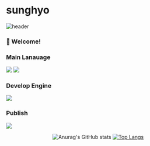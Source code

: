 # sunghyo
![header](https://capsule-render.vercel.app/api?type=wave&color=auto&height=200&section=header&text=Hello%20&fontSize=90)

<!-- info -->
### :wave: Welcome!

<!-- Language logo-->
### Main Lanauage
<img src="https://img.shields.io/badge/java-%23007396.svg?&style=for-the-badge&logo=java&logoColor=white" /> <img src="https://img.shields.io/badge/javascript-%23F7DF1E.svg?&style=for-the-badge&logo=javascript&logoColor=black" />

### Develop Engine
<img src="https://img.shields.io/badge/node.js-%23339933.svg?&style=for-the-badge&logo=node.js&logoColor=white" />

### Publish
<img src="https://img.shields.io/badge/amazon%20aws-%23232F3E.svg?&style=for-the-badge&logo=amazon%20aws&logoColor=white" />

<div align="center">
  
<!-- most used language -->
![Anurag's GitHub stats](https://github-readme-stats.vercel.app/api?username=moonsunghyo&show_icons=true&theme=radical)
[![Top Langs](https://github-readme-stats.vercel.app/api/top-langs/?username=moonsunghyo&layout=compact)](https://github.com/delay-100/github-readme-stats)

</div>
